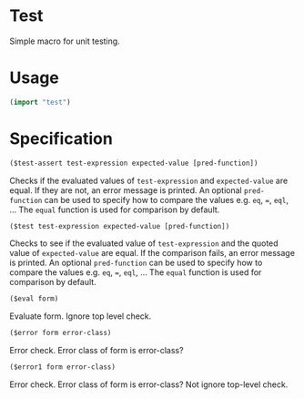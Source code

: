 # Test 
Simple macro for unit testing.

# Usage

```lisp
(import "test")
```

# Specification

```lisp
($test-assert test-expression expected-value [pred-function])
```
Checks if the evaluated values of `test-expression` and `expected-value` are equal.
If they are not, an error message is printed.
An optional `pred-function` can be used to specify how to compare the values e.g. `eq`, `=`, `eql`, ...
The `equal` function is used for comparison by default.

```lisp
($test test-expression expected-value [pred-function])
```
Checks to see if the evaluated value of `test-expression` and the quoted value of `expected-value` are equal.
If the comparison fails, an error message is printed.
An optional `pred-function` can be used to specify how to compare the values e.g. `eq`, `=`, `eql`, ...
The `equal` function is used for comparison by default.



```lisp
($eval form)
```
Evaluate form. Ignore top level check. 

```lisp
($error form error-class)
```
Error check. Error class of form is error-class?

```lisp
($error1 form error-class)
```
Error check. Error class of form is error-class? Not ignore top-level check.
